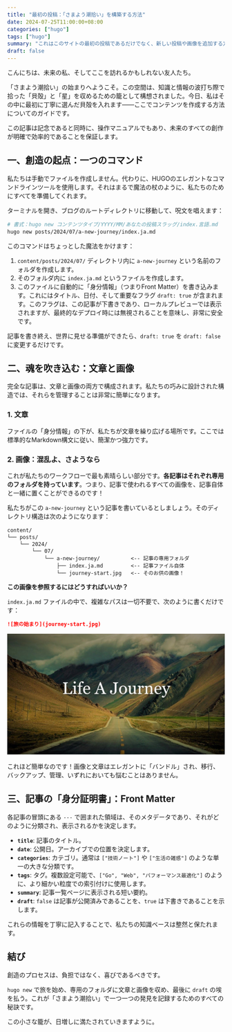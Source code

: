 ```yaml
---
title: "最初の投稿：「さまよう潮拾い」を構築する方法"
date: 2024-07-25T11:00:00+08:00
categories: ["hugo"]
tags: ["hugo"]
summary: "これはこのサイトの最初の投稿であるだけでなく、新しい投稿や画像を追加する方法についての「生きたドキュメント」でもあり、私たちの未来の創作ワークフローの設計図です。"
draft: false
---
```


こんにちは、未来の私、そしてここを訪れるかもしれない友人たち。

「さまよう潮拾い」の始まりへようこそ。この空間は、知識と情報の波打ち際で拾った「貝殻」と「星」を収めるための籠として構想されました。今日、私はその中に最初に丁寧に選んだ貝殻を入れます——ここでコンテンツを作成する方法についてのガイドです。

この記事は記念であると同時に、操作マニュアルでもあり、未来のすべての創作が明確で効率的であることを保証します。

## 一、創造の起点：一つのコマンド

私たちは手動でファイルを作成しません。代わりに、HUGOのエレガントなコマンドラインツールを使用します。それはまるで魔法の杖のように、私たちのためにすべてを準備してくれます。

ターミナルを開き、ブログのルートディレクトリに移動して、呪文を唱えます：

```bash
# 書式：hugo new コンテンツタイプ/YYYY/MM/あなたの投稿スラッグ/index.言語.md
hugo new posts/2024/07/a-new-journey/index.ja.md
```

このコマンドはちょっとした魔法をかけます：

1.  `content/posts/2024/07/` ディレクトリ内に `a-new-journey` という名前のフォルダを作成します。
2.  そのフォルダ内に `index.ja.md` というファイルを作成します。
3.  このファイルに自動的に「身分情報」（つまりFront Matter）を書き込みます。これにはタイトル、日付、そして重要なフラグ `draft: true` が含まれます。このフラグは、この記事が下書きであり、ローカルプレビューでは表示されますが、最終的なデプロイ時には無視されることを意味し、非常に安全です。

記事を書き終え、世界に見せる準備ができたら、`draft: true` を `draft: false` に変更するだけです。

## 二、魂を吹き込む：文章と画像

完全な記事は、文章と画像の両方で構成されます。私たちの巧みに設計された構造では、それらを管理することは非常に簡単になります。

### 1. 文章

ファイルの「身分情報」の下が、私たちが文章を繰り広げる場所です。ここでは標準的なMarkdown構文に従い、簡潔かつ強力です。

### 2. 画像：混乱よ、さようなら

これが私たちのワークフローで最も素晴らしい部分です。**各記事はそれぞれ専用のフォルダを持っています**。つまり、記事で使われるすべての画像を、記事自体と一緒に置くことができるのです！

私たちがこの `a-new-journey` という記事を書いているとしましょう。そのディレクトリ構造は次のようになります：

```
content/
└── posts/
    └── 2024/
        └── 07/
            └── a-new-journey/          <-- 記事の専用フォルダ
                ├── index.ja.md         <-- 記事ファイル自体
                └── journey-start.jpg   <-- そのお供の画像！
```

**この画像を参照するにはどうすればいいか？**

`index.ja.md` ファイルの中で、複雑なパスは一切不要で、次のように書くだけです：

```markdown
![旅の始まり](journey-start.jpg)
```

![旅の始まり](journey-start.jpg)

これほど簡単なのです！画像と文章はエレガントに「バンドル」され、移行、バックアップ、管理、いずれにおいても悩むことはありません。

## 三、記事の「身分証明書」：Front Matter

各記事の冒頭にある `---` で囲まれた領域は、そのメタデータであり、それがどのように分類され、表示されるかを決定します。

-   **`title`**: 記事のタイトル。
-   **`date`**: 公開日。アーカイブでの位置を決定します。
-   **`categories`**: カテゴリ。通常は `["技術ノート"]` や `["生活の雑感"]` のような単一の大きな分類です。
-   **`tags`**: タグ。複数設定可能で、`["Go", "Web", "パフォーマンス最適化"]` のように、より細かい粒度での索引付けに使用します。
-   **`summary`**: 記事一覧ページに表示される短い要約。
-   **`draft`**: `false` は記事が公開済みであることを、`true` は下書きであることを示します。

これらの情報を丁寧に記入することで、私たちの知識ベースは整然と保たれます。

## 結び

創造のプロセスは、負担ではなく、喜びであるべきです。

`hugo new` で旅を始め、専用のフォルダに文章と画像を収め、最後に `draft` の埃を払う。これが「さまよう潮拾い」で一つ一つの発見を記録するためのすべての秘訣です。

この小さな籠が、日増しに満たされていきますように。